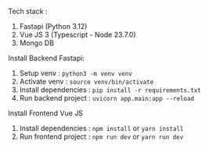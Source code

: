Tech stack :
1. Fastapi (Python 3.12)
2. Vue JS 3 (Typescript - Node 23.7.0)
3. Mongo DB

Install Backend Fastapi:
1. Setup venv : `python3 -m venv venv`
2. Activate venv : `source venv/bin/activate`
3. Install dependencies : `pip install -r requirements.txt`
4. Run backend project : `uvicorn app.main:app --reload`

Install Frontend Vue JS
1. Install dependencies : `npm install` or `yarn install`
2. Run frontend project : `npm run dev` or  `yarn run dev`
